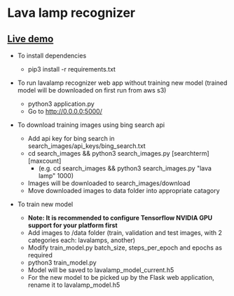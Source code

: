 # Lava lamp recognizer
## [Live demo](http://lavalamprecognizer-env-1.xbishrpcxy.eu-west-1.elasticbeanstalk.com/)
* To install dependencies
    * pip3 install -r requirements.txt

* To run lavalamp recognizer web app without training new model (trained model will be downloaded on first run from aws s3)
    * python3 application.py
    * Go to http://0.0.0.0:5000/

* To download training images using bing search api
    * Add api key for bing search in search_images/api_keys/bing_search.txt
    * cd search_images && python3 search_images.py [searchterm] [maxcount] 
        * (e.g. cd search_images &&  python3 search_images.py "lava lamp" 1000)
    * Images will be downloaded to search_images/download
    * Move downloaded images to data folder into appropriate catagory

* To train new model
    * **Note: It is recommended to configure Tensorflow NVIDIA GPU support for your platform first**
    * Add images to /data folder (train, validation and test images, with 2 categories each: lavalamps, another)
    * Modify train_model.py batch_size, steps_per_epoch and epochs as required
    * python3 train_model.py
    * Model will be saved to lavalamp_model_current.h5
    * For the new model to be picked up by the Flask web application, rename it to lavalamp_model.h5